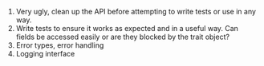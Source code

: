 
1. Very ugly, clean up the API before attempting to write tests or use in any way.
2. Write tests to ensure it works as expected and in a useful way. Can fields be accessed easily or are they blocked by the trait object?
3. Error types, error handling
4. Logging interface
